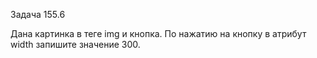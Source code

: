 Задача 155.6

Дана картинка в теге img и кнопка. По нажатию на кнопку в атрибут width запишите значение 300.